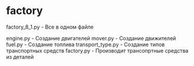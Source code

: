 # factory

factory_8_1.py - Все в одном файле

engine.py - Создание двигателей
mover.py - Создание движителей
fuel.py - Создание топлива
transport_type.py - Создание типов транспортных средств
factory.py - Производит трансопртные средства из деталей
